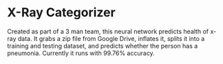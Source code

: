 # X-Ray Categorizer

Created as part of a 3 man team, this neural network predicts health of x-ray data. It grabs a zip file from Google Drive, inflates it, splits it into a training and testing dataset, and predicts whether the person has a pneumonia. Currently it runs with 99.76% accuracy. 